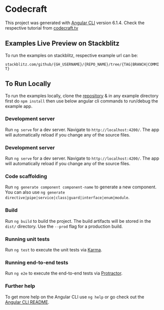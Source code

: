 # Codecraft

This project was generated with [Angular CLI](https://github.com/angular/angular-cli) version 6.1.4. Check the respective tutorial from [codecraft.tv](https://codecraft.tv/courses/angular/)

## Examples Live Preview on Stackblitz

To run the examples on stackblitz, respective example url can be:

`stackblitz.com/github/{GH_USERNAME}/{REPO_NAME}/tree/{TAG|BRANCH|COMMIT}`

## To Run Locally

To run the examples locally, clone the [repository](https://github.com/codecraftpro/angular-sample-code) & in any example directory first do `npm install` then use below angular cli commands to run/debug the example app.

### Development server

Run `ng serve` for a dev server. Navigate to `http://localhost:4200/`. The app will automatically reload if you change any of the source files.

### Development server

Run `ng serve` for a dev server. Navigate to `http://localhost:4200/`. The app will automatically reload if you change any of the source files.

### Code scaffolding

Run `ng generate component component-name` to generate a new component. You can also use `ng generate directive|pipe|service|class|guard|interface|enum|module`.

### Build

Run `ng build` to build the project. The build artifacts will be stored in the `dist/` directory. Use the `--prod` flag for a production build.

### Running unit tests

Run `ng test` to execute the unit tests via [Karma](https://karma-runner.github.io).

### Running end-to-end tests

Run `ng e2e` to execute the end-to-end tests via [Protractor](http://www.protractortest.org/).

### Further help

To get more help on the Angular CLI use `ng help` or go check out the [Angular CLI README](https://github.com/angular/angular-cli/blob/master/README.md).
